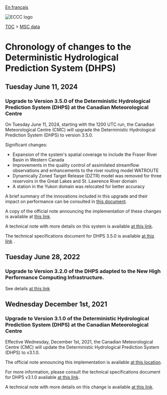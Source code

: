 [En français](changelog_dhps_fr.md)

![ECCC logo](../../img_eccc-logo.png)

[TOC](../../readme_en.md) > [MSC data](../readme_en.md)

# Chronology of changes to the Deterministic Hydrological Prediction System (DHPS)

## Tuesday June 11, 2024

### Upgrade to Version 3.5.0 of the Deterministic Hydrological Prediction System (DHPS) at the Canadian Meteorological Centre

On Tuesday June 11, 2024, starting with the 1200 UTC run, the Canadian Meteorological Centre (CMC) will upgrade the Deterministic Hydrological Prediction System (DHPS) to version 3.5.0.

Significant changes:

* Expansion of the system's spatial coverage to include the Fraser River Basin in Western Canada
* Improvements in the quality control of assimilated streamflow observations and enhancements to the river routing model WATROUTE
* Dynamically Zoned Target Release (DZTR) model was removed for three reservoirs in the Great Lakes and St. Lawrence River domain
* A station in the Yukon domain was relocated for better accuracy

A brief summary of the innovations included in this upgrade and their impact on performance can be consulted in [this document](https://collaboration.cmc.ec.gc.ca/cmc/cmoi/product_guide/docs/fact_sheets/factsheet_dhps-350_e.pdf). 

A copy of the official note announcing the implementation of these changes is available at [this link](http://dd.meteo.gc.ca/doc/genots/2024/06/11/NOCN03_CWAO_311455___xxxxx).

A technical note with more details on this system is available [at this link](http://collaboration.cmc.ec.gc.ca/cmc/cmoi/product_guide/docs/tech_notes/technote_dhps-350_e.pdf).

The technical specifications document for DHPS 3.5.0 is available [at this link](https://collaboration.cmc.ec.gc.ca/cmc/cmoi/product_guide/docs/tech_specifications/tech_specifications_DHPS_3.5.0_e.pdf) .

## Tuesday June 28, 2022

### Upgrade to Version 3.2.0 of the DHPS adapted to the New High Performance Computing Infrastructure.

See details [at this link](../changelog_multisystems_en.md)

## Wednesday December 1st, 2021

### Upgrade to Version 3.1.0 of the Deterministic Hydrological Prediction System (DHPS) at the Canadian Meteorological Centre

Effective Wednesday, December 1st, 2021, the Canadian Meteorological Centre (CMC) will update the Deterministic Hydrological Prediction System (DHPS) to v3.1.0.

The official note announcing this implementation is available [at this location](https://dd.meteo.gc.ca/doc/genots/2021/11/26/NOCN03_CWAO_262118___50159).

For more information, please consult the technical specifications document for DHPS v3.1.0 available [at this link](https://collaboration.cmc.ec.gc.ca/cmc/CMOI/product_guide/docs/tech_specifications/tech_specifications_DHPS_3.1.0_e.pdf).

A technical note with more details on this change is available [at this link](https://collaboration.cmc.ec.gc.ca/cmc/CMOI/product_guide/docs/tech_notes/technote_dhps-310_e.pdf).



